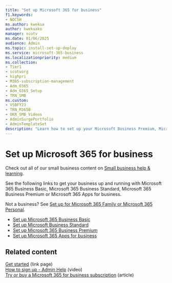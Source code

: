 ```yaml
---
title: "Set up Microsoft 365 for business"
f1.keywords:
- NOCSH
ms.author: kwekua
author: kwekuako
manager: scotv
ms.date: 01/06/2025
audience: Admin
ms.topic: install-set-up-deploy
ms.service: microsoft-365-business
ms.localizationpriority: medium
ms.collection: 
- Tier1
- scotvorg
- highpri
- M365-subscription-management
- Adm_O365
- Adm_O365_Setup
- TRN_SMB
ms.custom:
- VSBFY23
- TRN_M365B
- OKR_SMB_Videos
- AdminSurgePortfolio
- AdminTemplateSet
description: "Learn how to set up your Microsoft Business Premium, Microsoft 365 Business Standard, Microsoft 365 Business Basic, Microsoft 365 Apps for business, or Office 365 Education subscription."
---
```


# Set up Microsoft 365 for business

Check out all of our small business content on [Small business help & learning](https://go.microsoft.com/fwlink/?linkid=2224585).

See the following links to get your business up and running with Microsoft 365 Business Basic, Microsoft 365 Business Standard, Microsoft 365 Business Premium or Microsoft 365 Apps for business.

Not a business? See [Set up for Microsoft 365 Family or Microsoft 365 Personal](https://support.microsoft.com/office/65415a24-3cbf-4f30-901d-9bf9eba7fce2).
- [Set up Microsoft 365 Business Basic](setup-business-basic.md)
- [Set up Microsoft Business Standard](setup-business-standard.md)
- [Set up Microsoft 365 Business Premium](../../business/set-up.md)
- [Set up Microsoft 365 Apps for business](setup-apps-for-business.md)

## Related content

[Get started](/admin) (link page)\
[How to sign up - Admin Help](../admin-overview/sign-up-for-office-365.md) (video)\
[Try or buy a Microsoft 365 for business subscription](../../commerce/try-or-buy-microsoft-365.md) (article)
